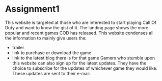 # Assignment1
This website is targeted at those who are interested to start playing Call Of Duty and want to know the gist of it. The landing page shows the more popular and recent games COD has released.
 This website condenses all the information to mainly give users the:
 - trailer
 - link to purchase or download the game
 - link to the latest blog there is for that game
Gamers who stumble upon this website can also sign up for the latest updates. They have the choice to subscribe for the updates of whichever game they would like. These updates are sent to their e-mail.